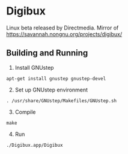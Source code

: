# Digibux
Linux beta released by Directmedia. Mirror of https://savannah.nongnu.org/projects/digibux/

## Building and Running
1. Install GNUstep
```
apt-get install gnustep gnustep-devel
```
2. Set up GNUstep environment
```
. /usr/share/GNUstep/Makefiles/GNUstep.sh
```
3. Compile
```
make
```
4. Run
```
./Digibux.app/Digibux
```
